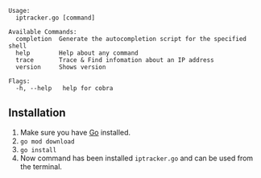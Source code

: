 ```
Usage:
  iptracker.go [command]

Available Commands:
  completion  Generate the autocompletion script for the specified shell
  help        Help about any command
  trace       Trace & Find infomation about an IP address
  version     Shows version

Flags:
  -h, --help   help for cobra
```

## Installation
1. Make sure you have [Go][downloadgo] installed.
2. `go mod download`
3. `go install`
4. Now command has been installed `iptracker.go` and can be used from the terminal.

<!-- LINKS -->
[downloadgo]: https://go.dev/dl